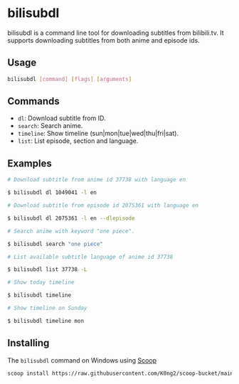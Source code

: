 # bilisubdl

bilisubdl is a command line tool for downloading subtitles from bilibili.tv. It supports downloading subtitles from both anime and episode ids.

## Usage

```bash
bilisubdl [command] [flags] [arguments]
```

## Commands

* `dl`: Download subtitle from ID.
* `search`: Search anime.
* `timeline`: Show timeline (sun|mon|tue|wed|thu|fri|sat).
* `list`: List episode, section and language.

## Examples

```bash
# Download subtitle from anime id 37738 with language en

$ bilisubdl dl 1049041 -l en

# Download subtitle from episode id 2075361 with language en

$ bilisubdl dl 2075361 -l en --dlepisode

# Search anime with keyword "one piece".

$ bilisubdl search "one piece"

# List available subtitle language of anime id 37738

$ bilisubdl list 37738 -L

# Show today timeline

$ bilisubdl timeline

# Show timeline on Sunday

$ bilisubdl timeline mon
```

## Installing

The `bilisubdl` command on Windows using [Scoop](https://scoop.sh/)

```txt
scoop install https://raw.githubusercontent.com/K0ng2/scoop-bucket/main/bucket/bilisubdl.json
```
